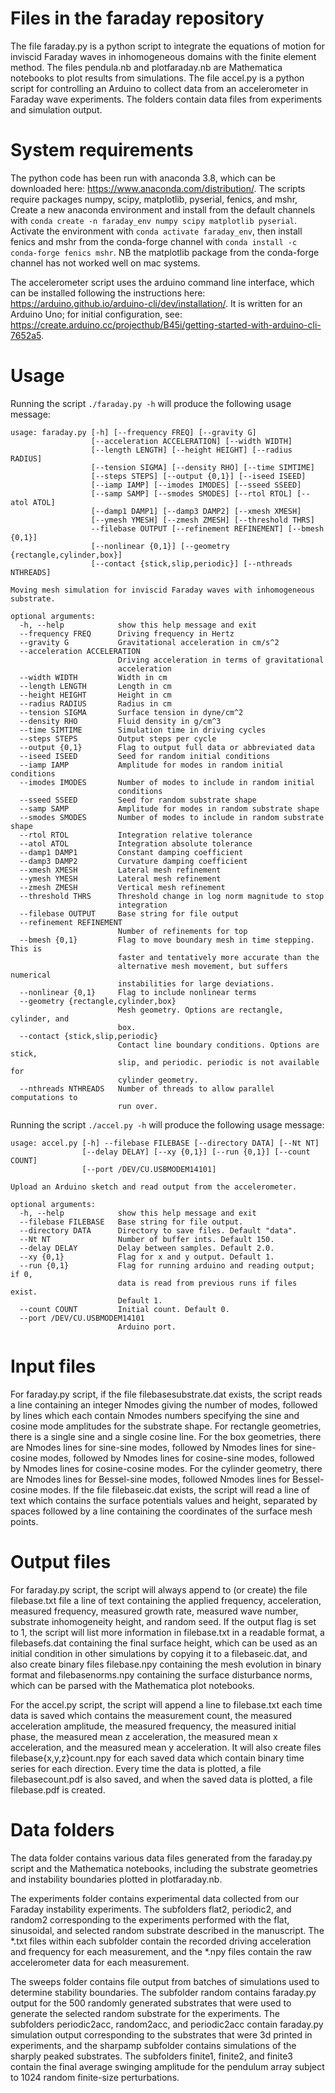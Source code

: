 # Files in the faraday repository
The file faraday.py is a python script to integrate the equations of motion for inviscid Faraday waves in inhomogeneous domains with the finite element method. The files pendula.nb and plotfaraday.nb are Mathematica notebooks to plot results from simulations. The file accel.py is a python script for controlling an Arduino to collect data from an accelerometer in Faraday wave experiments.  The folders contain data files from experiments and simulation output.

# System requirements
The python code has been run with anaconda 3.8, which can be downloaded here: https://www.anaconda.com/distribution/. The scripts require packages numpy, scipy, matplotlib, pyserial, fenics, and mshr, Create a new anaconda environment and install from the default channels with `conda create -n faraday_env numpy scipy matplotlib pyserial`.   Activate the environment with `conda activate faraday_env`, then install fenics and mshr from the conda-forge channel with `conda install -c conda-forge fenics mshr`.  NB the matplotlib package from the conda-forge channel has not worked well on mac systems.

The accelerometer script uses the arduino command line interface, which can be installed following the instructions here: https://arduino.github.io/arduino-cli/dev/installation/. It is written for an Arduino Uno; for initial configuration, see: https://create.arduino.cc/projecthub/B45i/getting-started-with-arduino-cli-7652a5.

# Usage
Running the script `./faraday.py -h` will produce the following usage message:

```
usage: faraday.py [-h] [--frequency FREQ] [--gravity G]
                  [--acceleration ACCELERATION] [--width WIDTH]
                  [--length LENGTH] [--height HEIGHT] [--radius RADIUS]
                  [--tension SIGMA] [--density RHO] [--time SIMTIME]
                  [--steps STEPS] [--output {0,1}] [--iseed ISEED]
                  [--iamp IAMP] [--imodes IMODES] [--sseed SSEED]
                  [--samp SAMP] [--smodes SMODES] [--rtol RTOL] [--atol ATOL]
                  [--damp1 DAMP1] [--damp3 DAMP2] [--xmesh XMESH]
                  [--ymesh YMESH] [--zmesh ZMESH] [--threshold THRS]
                  --filebase OUTPUT [--refinement REFINEMENT] [--bmesh {0,1}]
                  [--nonlinear {0,1}] [--geometry {rectangle,cylinder,box}]
                  [--contact {stick,slip,periodic}] [--nthreads NTHREADS]

Moving mesh simulation for inviscid Faraday waves with inhomogeneous
substrate.

optional arguments:
  -h, --help            show this help message and exit
  --frequency FREQ      Driving frequency in Hertz
  --gravity G           Gravitational acceleration in cm/s^2
  --acceleration ACCELERATION
                        Driving acceleration in terms of gravitational
                        acceleration
  --width WIDTH         Width in cm
  --length LENGTH       Length in cm
  --height HEIGHT       Height in cm
  --radius RADIUS       Radius in cm
  --tension SIGMA       Surface tension in dyne/cm^2
  --density RHO         Fluid density in g/cm^3
  --time SIMTIME        Simulation time in driving cycles
  --steps STEPS         Output steps per cycle
  --output {0,1}        Flag to output full data or abbreviated data
  --iseed ISEED         Seed for random initial conditions
  --iamp IAMP           Amplitude for modes in random initial conditions
  --imodes IMODES       Number of modes to include in random initial
                        conditions
  --sseed SSEED         Seed for random substrate shape
  --samp SAMP           Amplitude for modes in random substrate shape
  --smodes SMODES       Number of modes to include in random substrate shape
  --rtol RTOL           Integration relative tolerance
  --atol ATOL           Integration absolute tolerance
  --damp1 DAMP1         Constant damping coefficient
  --damp3 DAMP2         Curvature damping coefficient
  --xmesh XMESH         Lateral mesh refinement
  --ymesh YMESH         Lateral mesh refinement
  --zmesh ZMESH         Vertical mesh refinement
  --threshold THRS      Threshold change in log norm magnitude to stop
                        integration
  --filebase OUTPUT     Base string for file output
  --refinement REFINEMENT
                        Number of refinements for top
  --bmesh {0,1}         Flag to move boundary mesh in time stepping. This is
                        faster and tentatively more accurate than the
                        alternative mesh movement, but suffers numerical
                        instabilities for large deviations.
  --nonlinear {0,1}     Flag to include nonlinear terms
  --geometry {rectangle,cylinder,box}
                        Mesh geometry. Options are rectangle, cylinder, and
                        box.
  --contact {stick,slip,periodic}
                        Contact line boundary conditions. Options are stick,
                        slip, and periodic. periodic is not available for
                        cylinder geometry.
  --nthreads NTHREADS   Number of threads to allow parallel computations to
                        run over.
```

Running the script `./accel.py -h` will produce the following usage message:  

```
usage: accel.py [-h] --filebase FILEBASE [--directory DATA] [--Nt NT]
                [--delay DELAY] [--xy {0,1}] [--run {0,1}] [--count COUNT]
                [--port /DEV/CU.USBMODEM14101]

Upload an Arduino sketch and read output from the accelerometer.

optional arguments:
  -h, --help            show this help message and exit
  --filebase FILEBASE   Base string for file output.
  --directory DATA      Directory to save files. Default "data".
  --Nt NT               Number of buffer ints. Default 150.
  --delay DELAY         Delay between samples. Default 2.0.
  --xy {0,1}            Flag for x and y output. Default 1.
  --run {0,1}           Flag for running arduino and reading output; if 0,
                        data is read from previous runs if files exist.
                        Default 1.
  --count COUNT         Initial count. Default 0.
  --port /DEV/CU.USBMODEM14101
                        Arduino port.
  ```

# Input files
For faraday.py script, if the file filebasesubstrate.dat exists, the script reads a line containing an integer Nmodes giving the number of modes, followed by lines which each contain Nmodes numbers specifying the sine and cosine mode amplitudes for the substrate shape. For rectangle geometries, there is a single sine and a single cosine line.  For the box geometries, there are Nmodes lines for sine-sine modes, followed by Nmodes lines for sine-cosine modes, followed by Nmodes lines for cosine-sine modes, followed by Nmodes lines for cosine-cosine modes.  For the cylinder geometry, there are Nmodes lines for Bessel-sine modes, followed Nmodes lines for Bessel-cosine modes.  If the file filebaseic.dat exists, the script will read a line of text which contains the surface potentials values and height, separated by spaces followed by a line containing the coordinates of the surface mesh points.  

# Output files
For faraday.py script, the script will always append to (or create) the file filebase.txt file a line of text containing the applied frequency, acceleration, measured frequency, measured growth rate, measured wave number, substrate inhomogeneity height, and random seed.  If the output flag is set to 1, the script will list more information in filebase.txt in a readable format, a filebasefs.dat containing the final surface height, which can be used as an initial condition in other simulations by copying it to a filebaseic.dat, and also create binary files filebase.npy containing the mesh evolution in binary format and filebasenorms.npy containing the surface disturbance norms, which can be parsed with the Mathematica plot notebooks.  

For the accel.py script, the script will append a line to filebase.txt each time data is saved which contains the measurement count, the measured acceleration amplitude, the measured frequency, the measured initial phase, the measured mean z acceleration, the measured mean x acceleration, and the measured mean y acceleration. It will also create files filebase{x,y,z}count.npy for each saved data which contain binary time series for each direction.  Every time the data is plotted, a file filebasecount.pdf is also saved, and when the saved data is plotted, a file filebase.pdf is created.

# Data folders
The data folder contains various data files generated from the faraday.py script and the Mathematica notebooks, including the substrate geometries and instability boundaries plotted in plotfaraday.nb.

The experiments folder contains experimental data collected from our Faraday instability experiments. The subfolders flat2, periodic2, and random2 corresponding to the experiments performed with the flat, sinusoidal, and selected random substrate described in the manuscript. The *.txt files within each subfolder contain the recorded driving acceleration and frequency for each measurement, and the *.npy files contain the raw accelerometer data for each measurement.

The sweeps folder contains file output from batches of simulations used to determine stability boundaries. The subfolder random contains faraday.py output for the 500 randomly generated substrates that were used to generate the selected random substrate for the experiments. The subfolders periodic2acc, random2acc, and periodic2acc contain faraday.py simulation output corresponding to the substrates that were 3d printed in experiments, and the sharpamp subfolder contains simulations of the sharply peaked substrates. The subfolders finite1, finite2, and finite3 contain the final average swinging amplitude for the pendulum array subject to 1024 random finite-size perturbations.
